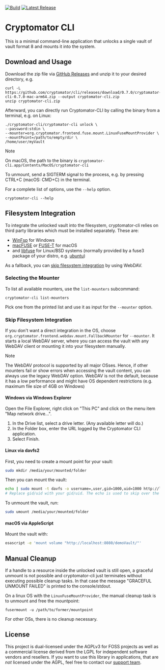 [![Build](https://github.com/cryptomator/cli/workflows/Build/badge.svg)](https://github.com/cryptomator/cli/actions?query=workflow%3ABuild)
[![Latest Release](https://img.shields.io/github/release/cryptomator/cli/all.svg)](https://github.com/cryptomator/cli/releases/latest)

# Cryptomator CLI

This is a minimal command-line application that unlocks a single vault of vault format 8 and mounts it into the system.

## Download and Usage

Download the zip file via [GitHub Releases](https://github.com/cryptomator/cli/releases) and unzip it to your desired directory, e.g.

```shell
curl -L https://github.com/cryptomator/cli/releases/download/0.7.0/cryptomator-cli-0.7.0-mac-arm64.zip --output cryptomator-cli.zip
unzip cryptomator-cli.zip
```

Afterward, you can directly run Cryptomator-CLI by calling the binary from a terminal, e.g. on Linux:
```shell
./cryptomator-cli/cryptomator-cli unlock \
--password:stdin \
--mounter=org.cryptomator.frontend.fuse.mount.LinuxFuseMountProvider \
--mountPoint=/path/to/empty/dir \
/home/user/myVault
```
> [!NOTE]
> On macOS, the path to the binary is `cryptomator-cli.app/Contents/MacOS/cryptomator-cli`

To unmount, send a SIGTERM signal to the process, e.g. by pressing CTRL+C (macOS: CMD+C) in the terminal.

For a complete list of options, use the `--help` option.
```shell
cryptomator-cli --help
```

## Filesystem Integration

To integrate the unlocked vault into the filesystem, cryptomator-cli relies on third party libraries which must be installed separately.
These are:
* [WinFsp](https://winfsp.dev/) for Windows
* [macFUSE](https://osxfuse.github.io/) or [FUSE-T](https://www.fuse-t.org/) for macOS
* and [libfuse](https://github.com/libfuse/libfuse) for Linux/BSD systems (normally provided by a fuse3 package of your distro, e.g. [ubuntu](https://packages.ubuntu.com/noble/fuse3))

As a fallback, you can [skip filesystem integration](README.md#skip-filesystem-integration) by using WebDAV.

### Selecting the Mounter

To list all available mounters, use the `list-mounters` subcommand:
```shell
cryptomator-cli list-mounters
```
Pick one from the printed list and use it as input for the `--mounter` option.

### Skip Filesystem Integration 

If you don't want a direct integration in the OS, choose `org.cryptomator.frontend.webdav.mount.FallbackMounter` for `--mounter`.
It starts a local WebDAV server, where you can access the vault with any WebDAV client or mounting it into your filesystem manually.

> [!NOTE]
> The WebDAV protocol is supported by all major OSses. Hence, if other mounters fail or show errors when accessing the vault content, you can always use the legacy WebDAV option.
> WebDAV is not the default, because it has a low performance and might have OS dependent restrictions (e.g. maximum file size of 4GB on Windows)

#### Windows via Windows Explorer

Open the File Explorer, right click on "This PC" and click on the menu item "Map network drive...".

1. In the Drive list, select a drive letter. (Any available letter will do.)
2. In the Folder box, enter the URL logged by the Cryptomator CLI application.
3. Select Finish.

#### Linux via davfs2

First, you need to create a mount point for your vault:

```sh
sudo mkdir /media/your/mounted/folder
```

Then you can mount the vault:

```sh
echo | sudo mount -t davfs -o username=,user,gid=1000,uid=1000 http://localhost:8080/demoVault/ /media/your/mounted/folder
# Replace gid/uid with your gid/uid. The echo is used to skip over the password query from davfs
```

To unmount the vault, run:

```sh
sudo umount /media/your/mounted/folder
```

#### macOS via AppleScript

Mount the vault with:
```sh
osascript -e 'mount volume "http://localhost:8080/demoVault/"'
```

## Manual Cleanup

If a handle to a resource inside the unlocked vault is still open, a graceful unmount is not possible and cryptomator-cli just terminates without executing possible cleanup tasks.
In that case the message "GRACEFUL UNMOUNT FAILED" is printed to the console/stdout.

On a linux OS with the `LinuxFuseMountProvider`, the manual cleanup task is to unmount and free the mountpoint:
```
fusermount -u /path/to/former/mountpoint
```

For other OSs, there is no cleanup necessary.

## License

This project is dual-licensed under the AGPLv3 for FOSS projects as well as a commercial license derived from the LGPL for independent software vendors and resellers. If you want to use this library in applications, that are *not* licensed under the AGPL, feel free to contact our [support team](https://cryptomator.org/help/).
